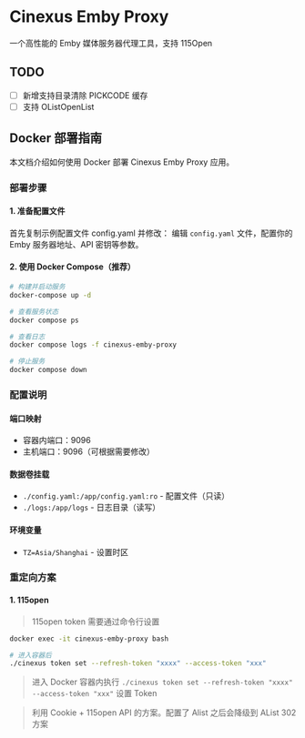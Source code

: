 # Cinexus Emby Proxy

一个高性能的 Emby 媒体服务器代理工具，支持 115Open

## TODO

- [ ] 新增支持目录清除 PICKCODE 缓存
- [ ] 支持 OListOpenList

## Docker 部署指南

本文档介绍如何使用 Docker 部署 Cinexus Emby Proxy 应用。

### 部署步骤

#### 1. 准备配置文件

首先复制示例配置文件 config.yaml 并修改：
编辑 `config.yaml` 文件，配置你的 Emby 服务器地址、API 密钥等参数。

#### 2. 使用 Docker Compose（推荐）

```bash
# 构建并启动服务
docker-compose up -d

# 查看服务状态
docker compose ps

# 查看日志
docker compose logs -f cinexus-emby-proxy

# 停止服务
docker compose down

```

### 配置说明

#### 端口映射

- 容器内端口：9096
- 主机端口：9096（可根据需要修改）

#### 数据卷挂载

- `./config.yaml:/app/config.yaml:ro` - 配置文件（只读）
- `./logs:/app/logs` - 日志目录（读写）

#### 环境变量

- `TZ=Asia/Shanghai` - 设置时区

### 重定向方案

#### 1. 115open

> 115open token 需要通过命令行设置

```bash
docker exec -it cinexus-emby-proxy bash

# 进入容器后
./cinexus token set --refresh-token "xxxx" --access-token "xxx"
```

> 进入 Docker 容器内执行 `./cinexus token set --refresh-token "xxxx" --access-token "xxx"` 设置 Token

> 利用 Cookie + 115open API 的方案。配置了 Alist 之后会降级到 AList 302 方案
